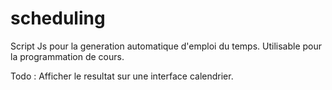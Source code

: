 # scheduling

Script Js pour la generation automatique d'emploi du temps.
Utilisable pour la programmation de cours.

Todo : Afficher le resultat sur une interface calendrier.
